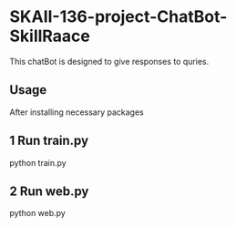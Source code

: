 # SKAII-136-project-ChatBot-SkillRaace
This chatBot is designed to give responses to quries.


## Usage 
After installing necessary packages
## 1 Run train.py
python train.py

## 2 Run web.py
python web.py
